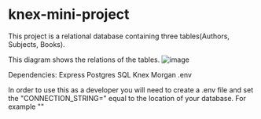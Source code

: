 # knex-mini-project
This project is a relational database containing three tables(Authors, Subjects, Books).

This diagram shows the relations of the tables.
![image](https://user-images.githubusercontent.com/96319959/157544712-b1fa6a8c-01a0-44c1-9327-9b97cc48e490.png)


Dependencies:
Express
Postgres SQL
Knex
Morgan
.env

In order to use this as a developer you will need to create a .env file and set the "CONNECTION_STRING=" equal to the location of your database.
For example ""

